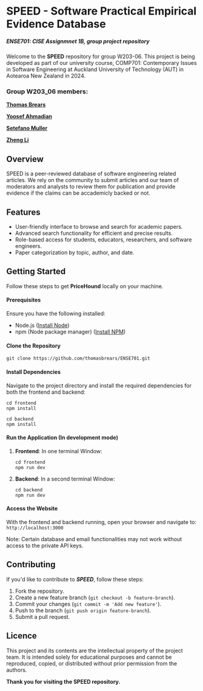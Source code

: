 # SPEED - Software Practical Empirical Evidence Database
##### ENSE701: CISE Assignmnet 1B, group project repository

Welcome to the **SPEED** repository for group W203-06. This project is being developed as part of our university course, COMP701: Contemporary Issues in Software Engineering at Auckland University of Technology (AUT) in Aotearoa New Zealand in 2024.


### Group W203_06 members:

**[Thomas Brears](https://github.com/thomasbrears)**

**[Yoosef Ahmadian](https://github.com/hmmpher)**

**[Setefano Muller](https://github.com/Onafanewlevel)**

**[Zheng Li](https://github.com/ZHENGLI-web)**

## Overview
SPEED is a peer-reviewed database of software engineering related articles. We rely on the community to submit articles and our team of moderators and analysts to review them for publication and provide evidence if the claims can be accademicly backed or not.

## Features
- User-friendly interface to browse and search for academic papers.
- Advanced search functionality for efficient and precise results.
- Role-based access for students, educators, researchers, and software engineers.
- Paper categorization by topic, author, and date.


## Getting Started
Follow these steps to get **PriceHound** locally on your machine.

#### Prerequisites
Ensure you have the following installed:
- Node.js ([Install Node](https://nodejs.org/en/download/package-manager))
- npm (Node package manager) ([Install NPM](https://docs.npmjs.com/downloading-and-installing-node-js-and-npm))

#### Clone the Repository
   ```
   git clone https://github.com/thomasbrears/ENSE701.git
   ```
#### Install Dependencies
Navigate to the project directory and install the required dependencies for both the frontend and backend:
   ```
   cd frontend 
   npm install
   ```
   ```
   cd backend 
   npm install
   ```
   
#### Run the Application (In development mode)
1. **Frontend**: In one terminal Window: 
    ```
    cd frontend
    npm run dev
    ```

2. **Backend**: In a second terminal Window: 
    ```
    cd backend
    npm run dev
    ```
#### Access the Website
With the frontend and backend running, open your browser and navigate to: ```http://localhost:3000```

Note: Certain database and email functionalities may not work without access to the private API keys. 

## Contributing
If you'd like to contribute to ***SPEED***, follow these steps:
1. Fork the repository.
2. Create a new feature branch (```git checkout -b feature-branch```).
3. Commit your changes (```git commit -m 'Add new feature'```).
4. Push to the branch (```git push origin feature-branch```).
5. Submit a pull request.

## Licence
This project and its contents are the intellectual property of the project team. It is intended solely for educational purposes and cannot be reproduced, copied, or distributed without prior permission from the authors.

**Thank you for visiting the SPEED repository.**
